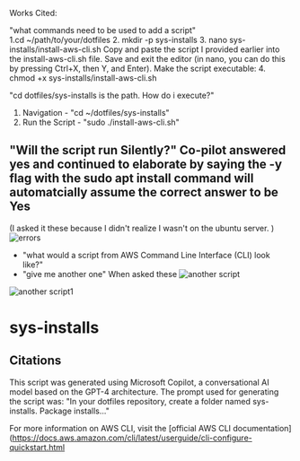 Works Cited:


"what commands need to be used to add a script"   
1.cd ~/path/to/your/dotfiles
2. mkdir -p sys-installs
3. nano sys-installs/install-aws-cli.sh
Copy and paste the script I provided earlier into the install-aws-cli.sh file.
Save and exit the editor (in nano, you can do this by pressing Ctrl+X, then Y, and Enter).
Make the script executable:
4. chmod +x sys-installs/install-aws-cli.sh

"cd dotfiles/sys-installs is the path. How do i execute?"
1. Navigation - "cd ~/dotfiles/sys-installs"
2. Run the Script -  "sudo ./install-aws-cli.sh"

"Will the script run Silently?"
Co-pilot answered yes and continued to elaborate by saying the -y flag with the sudo apt install command will automatcially assume the correct answer to be Yes
---------------------------------------------------------------------------------------------------------------
(I asked it these because I didn't realize I wasn't on the ubuntu server. )
![errors](https://github.com/user-attachments/assets/c2a75057-be5e-4ce8-a733-6b2774400418)

- "what would a script from AWS Command Line Interface (CLI) look like?"
- "give me another one"
When asked these
![another script](https://github.com/user-attachments/assets/332b378f-90c8-4450-a7d3-751229d05521)

![another script1](https://github.com/user-attachments/assets/1d639c5d-8ac1-47db-9aad-aa65dad0eb03)

# sys-installs



## Citations
This script was generated using Microsoft Copilot, a conversational AI model based on the GPT-4 architecture. The prompt used for generating the script was:
"In your dotfiles repository, create a folder named sys-installs. Package installs..."

For more information on AWS CLI, visit the [official AWS CLI documentation](https://docs.aws.amazon.com/cli/latest/userguide/cli-configure-quickstart.html
